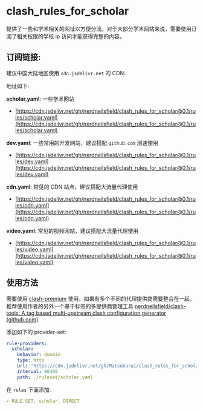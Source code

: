 # clash_rules_for_scholar
提供了一些和学术相关的网址以方便分流。对于大部分学术网站来说，需要使用订阅了相关权限的学校 ip 访问才能获得完整的内容。



## 订阅链接:



建议中国大陆地区使用 `cdn.jsdelivr.net` 的 CDN:



地址如下:



**scholar.yaml**: 一些学术网站

- [https://cdn.jsdelivr.net/gh/nerdneilsfield/clash_rules_for_scholar@0.1/rules/scholar.yaml](https://cdn.jsdelivr.net/gh/nerdneilsfield/clash_rules_for_scholar@0.1/rules/scholar.yaml)

**dev.yaml**: 一些常用的开发网站，建议搭配 `github.com` 测速使用

- [https://cdn.jsdelivr.net/gh/nerdneilsfield/clash_rules_for_scholar@0.1/rules/dev.yaml](https://cdn.jsdelivr.net/gh/nerdneilsfield/clash_rules_for_scholar@0.1/rules/dev.yaml)

**cdn.yaml**: 常见的 CDN 站点，建议搭配大流量代理使用

- [https://cdn.jsdelivr.net/gh/nerdneilsfield/clash_rules_for_scholar@0.1/rules/cdn.yaml](https://cdn.jsdelivr.net/gh/nerdneilsfield/clash_rules_for_scholar@0.1/rules/cdn.yaml)

**video.yaml**: 常见的视频网站，建议搭配大流量代理使用

- [https://cdn.jsdelivr.net/gh/nerdneilsfield/clash_rules_for_scholar@0.1/rules/video.yaml](https://cdn.jsdelivr.net/gh/nerdneilsfield/clash_rules_for_scholar@0.1/rules/video.yaml)



## 使用方法

需要使用 [clash-premium](https://github.com/Dreamacro/clash/releases/tag/premium) 使用。如果有多个不同的代理提供商需要整合在一起，推荐使用作者的另外一个基于标签的多提供商管理工具 [nerdneilsfield/clash-tools: A tag based multi-upstream clash configuration generator (github.com)](https://github.com/nerdneilsfield/clash-tools)



添加如下的 provider-set:



```yaml
rule-providers:
  scholar:
    behavior: domain
    type: http
    url: "https://cdn.jsdelivr.net/gh/Matsubarai/clash_rules_for_scholar@0.1/rules/scholar.yaml"
    interval: 86400
    path: ./ruleset/scholar.yaml
```



在 `rules` 下面添加:

```yaml
- RULE-SET, scholar, DIRECT
```

